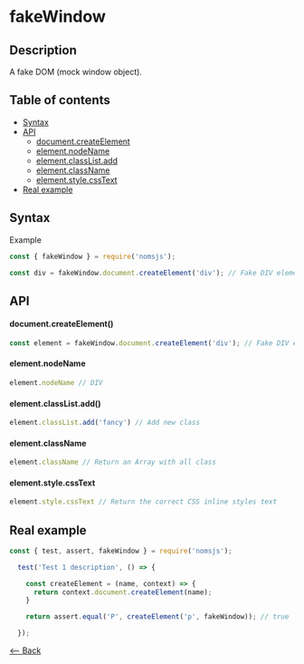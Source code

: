 # fakeWindow

## Description

A fake DOM (mock window object).

## Table of contents

- [Syntax](#Syntax)
- [API](#API)
  - [document.createElement](#document.createElement)
  - [element.nodeName](#element.nodeName)
  - [element.classList.add](#element.classList.add)
  - [element.className](#element.className)
  - [element.style.cssText](#element.style.cssText)
- [Real example](#Real-example)

## Syntax

Example

```js
const { fakeWindow } = require('nomsjs');

const div = fakeWindow.document.createElement('div'); // Fake DIV element
```

## API

#### document.createElement()

```js
const element = fakeWindow.document.createElement('div'); // Fake DIV element
```

#### element.nodeName

```js
element.nodeName // DIV
```

#### element.classList.add()

```js
element.classList.add('fancy') // Add new class
```

#### element.className

```js
element.className // Return an Array with all class
```

#### element.style.cssText

```js
element.style.cssText // Return the correct CSS inline styles text
```

## Real example

```js
const { test, assert, fakeWindow } = require('nomsjs');

  test('Test 1 description', () => {

    const createElement = (name, context) => {
      return context.document.createElement(name);
    }

    return assert.equal('P', createElement('p', fakeWindow)); // true

  });
```

[<-- Back](https://github.com/afonsopacifer/nomsjs/blob/master/README.md)